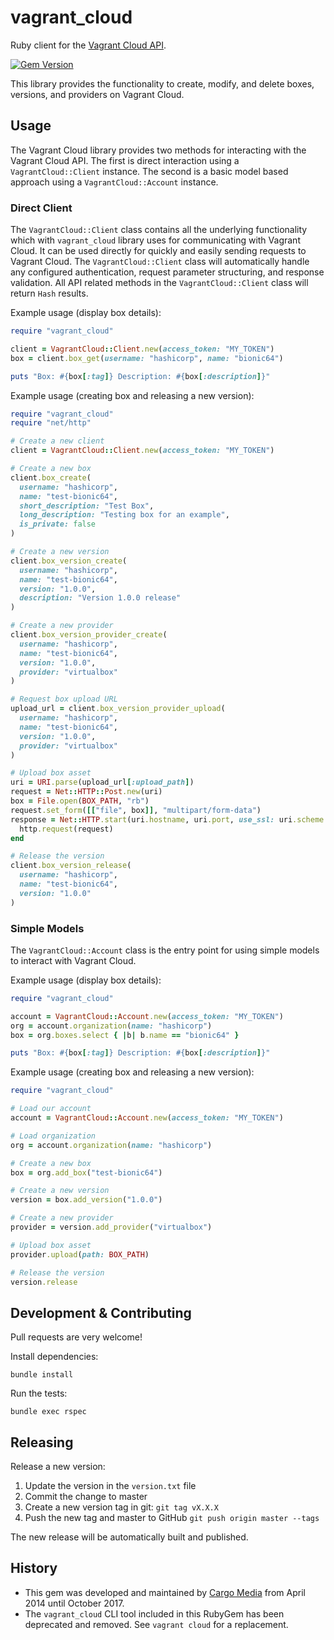 # vagrant_cloud

Ruby client for the [Vagrant Cloud API](https://www.vagrantup.com/docs/vagrant-cloud/api.html).

[![Gem Version](https://img.shields.io/gem/v/vagrant_cloud.svg)](https://rubygems.org/gems/vagrant_cloud)

This library provides the functionality to create, modify, and delete boxes, versions,
and providers on Vagrant Cloud.

## Usage

The Vagrant Cloud library provides two methods for interacting with the Vagrant Cloud API. The
first is direct interaction using a `VagrantCloud::Client` instance. The second is a basic
model based approach using a `VagrantCloud::Account` instance.

### Direct Client

The `VagrantCloud::Client` class contains all the underlying functionality which with
`vagrant_cloud` library uses for communicating with Vagrant Cloud. It can be used directly
for quickly and easily sending requests to Vagrant Cloud. The `VagrantCloud::Client`
class will automatically handle any configured authentication, request parameter
structuring, and response validation. All API related methods in the `VagrantCloud::Client`
class will return `Hash` results.

Example usage (display box details):

```ruby
require "vagrant_cloud"

client = VagrantCloud::Client.new(access_token: "MY_TOKEN")
box = client.box_get(username: "hashicorp", name: "bionic64")

puts "Box: #{box[:tag]} Description: #{box[:description]}"
```

Example usage (creating box and releasing a new version):

```ruby
require "vagrant_cloud"
require "net/http"

# Create a new client
client = VagrantCloud::Client.new(access_token: "MY_TOKEN")

# Create a new box
client.box_create(
  username: "hashicorp",
  name: "test-bionic64",
  short_description: "Test Box",
  long_description: "Testing box for an example",
  is_private: false
)

# Create a new version
client.box_version_create(
  username: "hashicorp",
  name: "test-bionic64",
  version: "1.0.0",
  description: "Version 1.0.0 release"
)

# Create a new provider
client.box_version_provider_create(
  username: "hashicorp",
  name: "test-bionic64",
  version: "1.0.0",
  provider: "virtualbox"
)

# Request box upload URL
upload_url = client.box_version_provider_upload(
  username: "hashicorp",
  name: "test-bionic64",
  version: "1.0.0",
  provider: "virtualbox"
)

# Upload box asset
uri = URI.parse(upload_url[:upload_path])
request = Net::HTTP::Post.new(uri)
box = File.open(BOX_PATH, "rb")
request.set_form([["file", box]], "multipart/form-data")
response = Net::HTTP.start(uri.hostname, uri.port, use_ssl: uri.scheme.eql?("https")) do |http|
  http.request(request)
end

# Release the version
client.box_version_release(
  username: "hashicorp",
  name: "test-bionic64",
  version: "1.0.0"
)
```

### Simple Models

The `VagrantCloud::Account` class is the entry point for using simple models to
interact with Vagrant Cloud.

Example usage (display box details):

```ruby
require "vagrant_cloud"

account = VagrantCloud::Account.new(access_token: "MY_TOKEN")
org = account.organization(name: "hashicorp")
box = org.boxes.select { |b| b.name == "bionic64" }

puts "Box: #{box[:tag]} Description: #{box[:description]}"
```

Example usage (creating box and releasing a new version):

```ruby
require "vagrant_cloud"

# Load our account
account = VagrantCloud::Account.new(access_token: "MY_TOKEN")

# Load organization
org = account.organization(name: "hashicorp")

# Create a new box
box = org.add_box("test-bionic64")

# Create a new version
version = box.add_version("1.0.0")

# Create a new provider
provider = version.add_provider("virtualbox")

# Upload box asset
provider.upload(path: BOX_PATH)

# Release the version
version.release
```

## Development & Contributing

Pull requests are very welcome!

Install dependencies:
```
bundle install
```

Run the tests:
```
bundle exec rspec
```

## Releasing

Release a new version:

1. Update the version in the `version.txt` file
1. Commit the change to master
1. Create a new version tag in git: `git tag vX.X.X`
1. Push the new tag and master to GitHub `git push origin master --tags`

The new release will be automatically built and published.

## History

- This gem was developed and maintained by [Cargo Media](https://www.cargomedia.ch) from April 2014 until October 2017.
- The `vagrant_cloud` CLI tool included in this RubyGem has been deprecated and removed. See `vagrant cloud` for a replacement.
